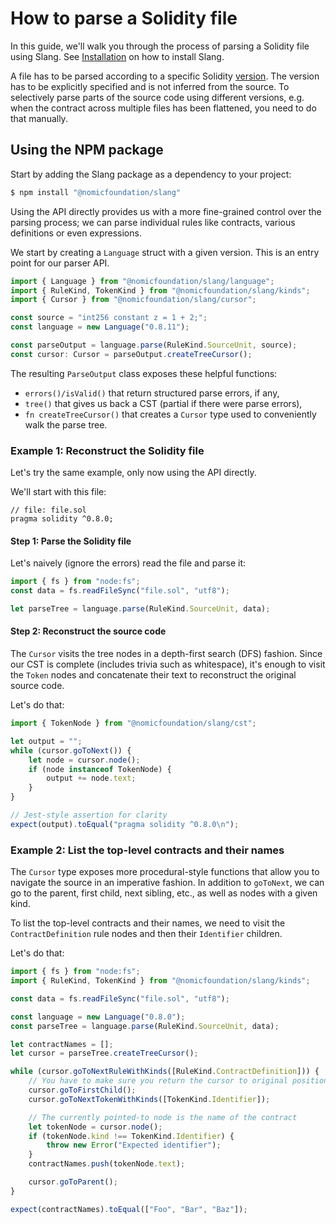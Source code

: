 # How to parse a Solidity file

In this guide, we'll walk you through the process of parsing a Solidity file using Slang. See [Installation](../#installation) on how to install Slang.

A file has to be parsed according to a specific Solidity [version](../../../solidity-specification/supported-versions/). The version has to be explicitly specified and is not inferred from the source. To selectively parse parts of the source code using different versions, e.g. when the contract across multiple files has been flattened, you need to do that manually.

## Using the NPM package

Start by adding the Slang package as a dependency to your project:

```bash
$ npm install "@nomicfoundation/slang"
```

Using the API directly provides us with a more fine-grained control over the parsing process; we can parse individual rules like contracts, various definitions or even expressions.

We start by creating a `Language` struct with a given version. This is an entry point for our parser API.

```ts
import { Language } from "@nomicfoundation/slang/language";
import { RuleKind, TokenKind } from "@nomicfoundation/slang/kinds";
import { Cursor } from "@nomicfoundation/slang/cursor";

const source = "int256 constant z = 1 + 2;";
const language = new Language("0.8.11");

const parseOutput = language.parse(RuleKind.SourceUnit, source);
const cursor: Cursor = parseOutput.createTreeCursor();
```

The resulting `ParseOutput` class exposes these helpful functions:

-   `errors()/isValid()` that return structured parse errors, if any,
-   `tree()` that gives us back a CST (partial if there were parse errors),
-   `fn createTreeCursor()` that creates a `Cursor` type used to conveniently walk the parse tree.

### Example 1: Reconstruct the Solidity file

Let's try the same example, only now using the API directly.

We'll start with this file:

```solidity
// file: file.sol
pragma solidity ^0.8.0;
```

#### Step 1: Parse the Solidity file

Let's naively (ignore the errors) read the file and parse it:

```ts
import { fs } from "node:fs";
const data = fs.readFileSync("file.sol", "utf8");

let parseTree = language.parse(RuleKind.SourceUnit, data);
```

#### Step 2: Reconstruct the source code

The `Cursor` visits the tree nodes in a depth-first search (DFS) fashion. Since our CST is complete (includes trivia such as whitespace), it's enough to visit the `Token` nodes and concatenate their text to reconstruct the original source code.

Let's do that:

```ts
import { TokenNode } from "@nomicfoundation/slang/cst";

let output = "";
while (cursor.goToNext()) {
    let node = cursor.node();
    if (node instanceof TokenNode) {
        output += node.text;
    }
}

// Jest-style assertion for clarity
expect(output).toEqual("pragma solidity ^0.8.0\n");
```

### Example 2: List the top-level contracts and their names

The `Cursor` type exposes more procedural-style functions that allow you to navigate the source in an imperative fashion. In addition to `goToNext`, we can go to the parent, first child, next sibling, etc., as well as nodes with a given kind.

To list the top-level contracts and their names, we need to visit the `ContractDefinition` rule nodes and then their `Identifier` children.

Let's do that:

```ts
import { fs } from "node:fs";
import { RuleKind, TokenKind } from "@nomicfoundation/slang/kinds";

const data = fs.readFileSync("file.sol", "utf8");

const language = new Language("0.8.0");
const parseTree = language.parse(RuleKind.SourceUnit, data);

let contractNames = [];
let cursor = parseTree.createTreeCursor();

while (cursor.goToNextRuleWithKinds([RuleKind.ContractDefinition])) {
    // You have to make sure you return the cursor to original position
    cursor.goToFirstChild();
    cursor.goToNextTokenWithKinds([TokenKind.Identifier]);

    // The currently pointed-to node is the name of the contract
    let tokenNode = cursor.node();
    if (tokenNode.kind !== TokenKind.Identifier) {
        throw new Error("Expected identifier");
    }
    contractNames.push(tokenNode.text);

    cursor.goToParent();
}

expect(contractNames).toEqual(["Foo", "Bar", "Baz"]);
```
